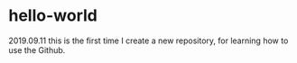 # hello-world
2019.09.11
this is the first time I create a new repository, for learning how to use the Github. 

